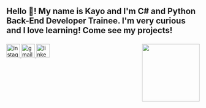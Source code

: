 <h2 align="left">Hello 👋! My name is Kayo and I'm C# and Python Back-End Developer Trainee. I'm very curious and I love learning! Come see my projects!</h2>

###

<img align="right" height="150" src="https://ardas-it.com/uploads/images/blogs/giph.gif"  />

<div align="left">
  <a href="https://www.instagram.com/kayo_vinicius02/" target="_blank">
    <img src="https://img.shields.io/static/v1?message=Instagram&logo=instagram&label=&color=E4405F&logoColor=white&labelColor=&style=for-the-badge" height="35" alt="instagram logo"  />
  </a>
  <a href="mailto:kayo.vinicius034@gmail.com" target="_blank">
    <img src="https://img.shields.io/static/v1?message=Gmail&logo=gmail&label=&color=D14836&logoColor=white&labelColor=&style=for-the-badge" height="35" alt="gmail logo"  />
  </a>
  <a href="https://www.linkedin.com/in/kayo-vinicius-85467522b/" target="_blank">
    <img src="https://img.shields.io/static/v1?message=LinkedIn&logo=linkedin&label=&color=0077B5&logoColor=white&labelColor=&style=for-the-badge" height="35" alt="linkedin logo"  />
  </a>
</div>

###
